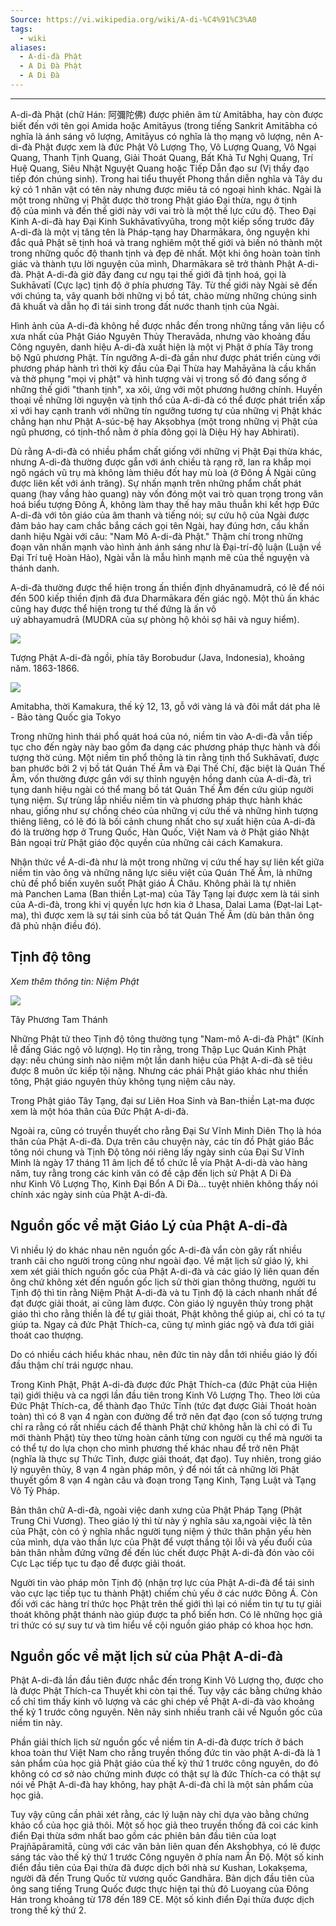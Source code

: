 ```yaml
---
Source: https://vi.wikipedia.org/wiki/A-di-%C4%91%C3%A0
tags:
  - wiki
aliases:
  - A-di-đà Phật
  - A Di Đà Phật
  - A Di Đà
---
```

---
A-di-đà Phật (chữ Hán: 阿彌陀佛) được phiên âm từ Amitābha, hay còn được biết đến với tên gọi Amida hoặc Amitāyus (trong tiếng Sankrit Amitābha có nghĩa là ánh sáng vô lượng, Amitāyus có nghĩa là thọ mạng vô lượng, nên A-di-đà Phật được xem là đức Phật Vô Lượng Thọ, Vô Lượng Quang, Vô Ngại Quang, Thanh Tịnh Quang, Giải Thoát Quang, Bất Khả Tư Nghị Quang, Trí Huệ Quang, Siêu Nhật Nguyệt Quang hoặc Tiếp Dẫn đạo sư (Vị thầy đạo tiếp đón chúng sinh). Trong hai tiểu thuyết Phong thần diễn nghĩa và Tây du ký có 1 nhân vật có tên này nhưng được miêu tả có ngoại hình khác. Ngài là một trong những vị Phật được thờ trong Phật giáo Đại thừa, ngụ ở tịnh độ của mình và đến thế giới này với vai trò là một thế lực cứu độ. Theo Đại Kinh A-di-đà hay Đại Kinh Sukhāvatīvyūha, trong một kiếp sống trước đây A-di-đà là một vị tăng tên là Pháp-tạng hay Dharmākara, ông nguyện khi đắc quả Phật sẽ tịnh hoá và trang nghiêm một thế giới và biến nó thành một trong những quốc độ thanh tịnh và đẹp đẽ nhất. Một khi ông hoàn toàn tỉnh giác và thành tựu lời nguyện của mình, Dharmākara sẽ trở thành Phật A-di-đà. Phật A-di-đà giờ đây đang cư ngụ tại thế giới đã tịnh hoá, gọi là Sukhāvatī (Cực lạc) tịnh độ ở phía phương Tây. Từ thế giới này Ngài sẽ đến với chúng ta, vây quanh bởi những vị bồ tát, chào mừng những chúng sinh đã khuất và dẫn họ đi tái sinh trong đất nước thanh tịnh của Ngài.

Hình ảnh của A-di-đà không hề được nhắc đến trong những tầng văn liệu cổ xưa nhất của Phật Giáo Nguyên Thủy Theravāda, nhưng vào khoảng đầu Công nguyên, danh hiệu A-di-đà xuất hiện là một vị Phật ở phía Tây trong bộ Ngũ phương Phật. Tín ngưỡng A-di-đà gần như được phát triển cùng với phương pháp hành trì thời kỳ đầu của Đại Thừa hay Mahāyāna là cầu khấn và thờ phụng "mọi vị phật" và hình tượng vài vị trong số đó đang sống ở những thế giới "thanh tịnh", xa xôi, ứng với một phương hướng chính. Huyền thoại về những lời nguyện và tịnh thổ của A-di-đà có thể được phát triển xấp xỉ với hay cạnh tranh với những tín ngưỡng tương tự của những vị Phật khác chẳng hạn như Phật A-súc-bệ hay Akṣobhya (một trong những vị Phật của ngũ phương, có tịnh-thổ nằm ở phía đông gọi là Diệu Hỷ hay Abhirati).

Dù rằng A-di-đà có nhiều phẩm chất giống với những vị Phật Đại thừa khác, nhưng A-di-đà thường được gắn với ánh chiều tà rạng rỡ, lan ra khắp mọi ngõ ngách vũ trụ mà không làm thiêu đốt hay mù loà (ở Đông Á Ngài cũng được liên kết với ánh trăng). Sự nhấn mạnh trên những phẩm chất phát quang (hay vầng hào quang) này vốn đóng một vai trò quan trọng trong văn hoá biểu tượng Đông Á, không làm thay thế hay mâu thuẫn khi kết hợp Đức A-di-đà với tôn giáo của âm thanh và tiếng nói; sự cứu hộ của Ngài được đảm bảo hay cam chắc bắng cách gọi tên Ngài, hay đúng hơn, cầu khấn danh hiệu Ngài với câu: "Nam Mô A-di-đà Phật." Thậm chí trong những đoạn văn nhấn mạnh vào hình ảnh ánh sáng như là Đại-trí-độ luận (Luận về Đại Trí tuệ Hoàn Hảo), Ngài vẫn là mẫu hình mạnh mẽ của thề nguyện và thánh danh.

A-di-đà thường được thể hiện trong ấn thiền định dhyānamudrā, có lẽ để nói đến 500 kiếp thiền định đã đưa Dharmākara đến giác ngộ. Một thủ ấn khác cũng hay được thể hiện trong tư thế đứng là ấn vô uý abhayamudrā (MUDRA của sự phòng hộ khỏi sợ hãi và nguy hiểm).

![](https://upload.wikimedia.org/wikipedia/commons/thumb/6/62/Seated_Buddha_Amitabha_statue.jpg/220px-Seated_Buddha_Amitabha_statue.jpg)

Tượng Phật A-di-đà ngồi, phía tây Borobudur (Java, Indonesia), khoảng năm. 1863-1866.

![](https://upload.wikimedia.org/wikipedia/commons/thumb/e/ec/Seated_Amida_Nyorai_%28Amitabha%29%2C_Kamakura_period%2C_12th-13th_century%2C_wood_with_gold_leaf_and_inlaid_crystal_eyes_-_Tokyo_National_Museum_-_DSC05345.JPG/220px-Seated_Amida_Nyorai_%28Amitabha%29%2C_Kamakura_period%2C_12th-13th_century%2C_wood_with_gold_leaf_and_inlaid_crystal_eyes_-_Tokyo_National_Museum_-_DSC05345.JPG)

Amitabha, thời Kamakura, thế kỷ 12, 13, gỗ với vàng lá và đôi mắt dát pha lê - Bảo tàng Quốc gia Tokyo

Trong những hình thái phổ quát hoá của nó, niềm tin vào A-di-đà vẫn tiếp tục cho đến ngày này bao gồm đa dạng các phương pháp thực hành và đối tượng thờ cúng. Một niềm tin phổ thông là tin rằng tịnh thổ Sukhāvatī, được ban phước bởi 2 vị bồ tát Quán Thế Âm và Đại Thế Chí, đặc biệt là Quán Thế Âm, vốn thường được gắn với sự thỉnh nguyện hồng danh của A-di-đà, trì tụng danh hiệu ngài có thể mang bồ tát Quán Thế Âm đến cứu giúp người tụng niệm. Sự trùng lắp nhiều niềm tin và phương pháp thực hành khác nhau, giống như sự chồng chéo của những vị cứu thế và những hình tượng thiêng liêng, có lẽ đó là bối cảnh chung nhất cho sự xuất hiện của A-di-đà đó là trường hợp ở Trung Quốc, Hàn Quốc, Việt Nam và ở Phật giáo Nhật Bản ngoại trừ Phật giáo độc quyền của những cải cách Kamakura.

Nhận thức về A-di-đà như là một trong những vị cứu thế hay sự liên kết giữa niềm tin vào ông và những năng lực siêu việt của Quán Thế Âm, là những chủ đề phổ biến xuyên suốt Phật giáo Á Châu. Không phải là tự nhiên mà Panchen Lama (Ban thiền Lạt-ma) của Tây Tạng lại được xem là tái sinh của A-di-đà, trong khi vị quyền lực hơn kia ở Lhasa, Dalai Lama (Đạt-lai Lạt-ma), thì được xem là sự tái sinh của bồ tát Quán Thế Âm (dù bản thân ông đã phủ nhận điều đó).

## Tịnh độ tông

*Xem thêm thông tin: Niệm Phật*

![](https://upload.wikimedia.org/wikipedia/commons/thumb/a/ae/Amitabha_Buddha_and_Bodhisattvas.jpeg/220px-Amitabha_Buddha_and_Bodhisattvas.jpeg)

Tây Phương Tam Thánh

Những Phật tử theo Tịnh độ tông thường tụng "Nam-mô A-di-đà Phật" (Kính lễ đấng Giác ngộ vô lượng). Họ tin rằng, trong Thập Lục Quán Kinh Phật dạy: nếu chúng sinh nào niệm một lần danh hiệu của Phật A-di-đà sẽ tiêu được 8 muôn ức kiếp tội nặng. Nhưng các phái Phật giáo khác như thiền tông, Phật giáo nguyên thủy không tụng niệm câu này.

Trong Phật giáo Tây Tạng, đại sư Liên Hoa Sinh và Ban-thiền Lạt-ma được xem là một hóa thân của Đức Phật A-di-đà.

Ngoài ra, cũng có truyền thuyết cho rằng Đại Sư Vĩnh Minh Diên Thọ là hóa thân của Phật A-di-đà. Dựa trên câu chuyện này, các tín đồ Phật giáo Bắc tông nói chung và Tịnh Độ tông nói riêng lấy ngày sinh của Đại Sư Vĩnh Minh là ngày 17 tháng 11 âm lịch để tổ chức lễ vía Phật A-di-dà vào hàng năm, tuy rằng trong các kinh văn có đề cập đến lịch sử Phật A Di Đà như Kinh Vô Lượng Thọ, Kinh Đại Bổn A Di Đà… tuyệt nhiên không thấy nói chính xác ngày sinh của Phật A-di-đà.

## Nguồn gốc về mặt Giáo Lý của Phật A-di-đà

Vì nhiều lý do khác nhau nên nguồn gốc A-di-đà vẩn còn gây rất nhiều tranh cãi cho người trong cũng như ngoài đạo. Về mặt lịch sử giáo lý, khi xem xét giải thích nguồn gốc của Phật A-di-đà và các giáo lý liên quan đến ông chứ không xét đến nguồn gốc lịch sử thời gian thông thường, người tu Tịnh độ thì tin rằng Niệm Phật A-di-đà và tu Tịnh độ là cách nhanh nhất để đạt được giải thoát, ai cũng làm được. Còn giáo lý nguyên thủy trong phật giáo thì cho rằng thiền là để tự giải thoát, Phật không thể giúp ai, chỉ có ta tự giúp ta. Ngay cả đức Phật Thích-ca, cũng tự mình giác ngộ và đưa tới giải thoát cao thượng.

Do có nhiều cách hiểu khác nhau, nên đức tin này dẫn tới nhiều giáo lý đối đầu thậm chí trái ngược nhau.

Trong Kinh Phật, Phật A-di-đà được đức Phật Thích-ca (đức Phật của Hiện tại) giới thiệu và ca ngợi lần đầu tiên trong Kinh Vô Lượng Thọ. Theo lời của Đức Phật Thích-ca, để thành đạo Thức Tỉnh (tức đạt được Giải Thoát hoàn toàn) thì có 8 vạn 4 ngàn con đường để trở nên đạt đạo (con số tượng trưng chỉ ra rằng có rất nhiều cách để thành Phật chứ không hẳn là chỉ có đi Tu mới thành Phật) tùy theo từng hoàn cảnh từng con người cụ thể mà người ta có thể tự do lựa chọn cho mình phương thế khác nhau để trở nên Phật (nghĩa là thực sự Thức Tỉnh, được giải thoát, đạt đạo). Tuy nhiên, trong giáo lý nguyên thủy, 8 vạn 4 ngàn pháp môn, ý để nói tất cả những lời Phật thuyết gồm 8 vạn 4 ngàn câu và đoạn trong Tạng Kinh, Tạng Luật và Tạng Vô Tỷ Pháp.

Bản thân chữ A-di-đà, ngoài việc danh xưng của Phật Pháp Tạng (Phật Trung Chi Vương). Theo giáo lý thì từ này ý nghĩa sâu xa,ngoài việc là tên của Phật, còn có ý nghĩa nhắc người tụng niệm ý thức thân phận yếu hèn của mình, dựa vào thần lực của Phật để vượt thắng tội lỗi và yếu đuối của bản thân nhằm đứng vững đế đến lúc chết được Phật A-di-đà đón vào cõi Cực Lạc tiếp tục tu đạo để được giải thoát.

Người tin vào pháp môn Tịnh độ (nhận trợ lực của Phật A-di-đà để tái sinh vào cực lạc tiếp tục tu thành Phật) chiếm chủ yếu ở các nước Đông Á. Còn đối với các hàng trí thức học Phật trên thế giới thì lại có niềm tin tự tu tự giải thoát không phật thánh nào giúp được ta phổ biến hơn. Có lẽ những học giả tri thức có sự suy tư và tìm hiểu về cội nguồn giáo pháp có khoa học hơn.

## Nguồn gốc về mặt lịch sử của Phật A-di-đà

Phật A-di-đà lần đầu tiên được nhắc đến trong Kinh Vô Lượng thọ, được cho là được Phật Thích-ca Thuyết khi còn tại thế. Tuy vậy các bằng chứng khảo cổ chỉ tìm thấy kinh vô lượng và các ghi chép về Phật A-di-đà vào khoảng thế kỷ 1 trước công nguyên. Nên nảy sinh nhiều tranh cãi về Nguồn gốc của niềm tin này.

Phần giải thích lịch sử nguồn gốc về niềm tin A-di-đà được trích ở bách khoa toàn thư Việt Nam cho rằng truyền thống đức tin vào phật A-di-đà là 1 sản phẩm của học giả Phật giáo của thế kỷ thứ 1 trước công nguyên, do đó không có cơ sở nào chứng minh được có thật sự là đức Thích-ca có thật sự nói về Phật A-di-đà hay không, hay phật A-di-đà chỉ là một sản phẩm của học giả.

Tuy vậy cũng cần phải xét rằng, các lý luận này chỉ dựa vào bằng chứng khảo cổ của học giả thôi. Một số học giả theo truyền thống đã coi các kinh điển Đại thừa sớm nhất bao gồm các phiên bản đầu tiên của loạt Prajñāpāramitā, cùng với các văn bản liên quan đến Akshobhya, có lẽ được sáng tác vào thế kỷ thứ 1 trước Công nguyên ở phía nam Ấn Độ. Một số kinh điển đầu tiên của Đại thừa đã được dịch bởi nhà sư Kushan, Lokakṣema, người đã đến Trung Quốc từ vương quốc Gandhāra. Bản dịch đầu tiên của ông sang tiếng Trung Quốc được thực hiện tại thủ đô Luoyang của Đông Hán trong khoảng từ 178 đến 189 CE. Một số kinh điển Đại thừa được dịch trong thế kỷ thứ 2.